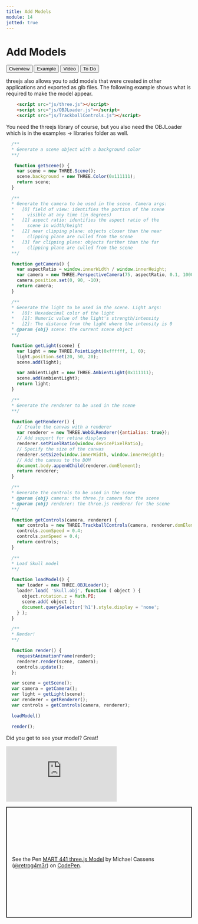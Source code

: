 ```yaml
---
title: Add Models
module: 14
jotted: true
---
```


# Add Models

<div class="tab">
  <button class="tablinks active" onclick="openTab(event, 'Overview')">Overview</button>
<button class="tablinks" onclick="openTab(event, 'Example')">Example</button>
 <button class="tablinks" onclick="openTab(event, 'Video')">Video</button>
  <button class="tablinks" onclick="openTab(event, 'ToDo')">To Do</button>
  
</div>
<div id="Overview" class="tabcontent" style="display:block">
<div class="tabhtml" markdown="1">

threejs also allows you to add models that were created in other applications and exported as glb files.  The following example shows what is required to make the model appear.

```html
    <script src="js/three.js"></script>
    <script src="js/OBJLoader.js"></script>
    <script src="js/TrackballControls.js"></script>
```

</div>
</div>
<div id="Example" class="tabcontent">
<div class="tabhtml" markdown="1">

You need the threejs library of course, but you also need the OBJLoader which is in the examples -> libraries folder as well.

```js
  /**
  * Generate a scene object with a background color
  **/

   function getScene() {
    var scene = new THREE.Scene();
    scene.background = new THREE.Color(0x111111);
    return scene;
  }

  /**
  * Generate the camera to be used in the scene. Camera args:
  *   [0] field of view: identifies the portion of the scene
  *     visible at any time (in degrees)
  *   [1] aspect ratio: identifies the aspect ratio of the
  *     scene in width/height
  *   [2] near clipping plane: objects closer than the near
  *     clipping plane are culled from the scene
  *   [3] far clipping plane: objects farther than the far
  *     clipping plane are culled from the scene
  **/

  function getCamera() {
    var aspectRatio = window.innerWidth / window.innerHeight;
    var camera = new THREE.PerspectiveCamera(75, aspectRatio, 0.1, 1000);
    camera.position.set(0, 90, -10);
    return camera;
  }

  /**
  * Generate the light to be used in the scene. Light args:
  *   [0]: Hexadecimal color of the light
  *   [1]: Numeric value of the light's strength/intensity
  *   [2]: The distance from the light where the intensity is 0
  * @param {obj} scene: the current scene object
  **/

  function getLight(scene) {
    var light = new THREE.PointLight(0xffffff, 1, 0);
    light.position.set(20, 50, 20);
    scene.add(light);

    var ambientLight = new THREE.AmbientLight(0x111111);
    scene.add(ambientLight);
    return light;
  }

  /**
  * Generate the renderer to be used in the scene
  **/

  function getRenderer() {
    // Create the canvas with a renderer
    var renderer = new THREE.WebGLRenderer({antialias: true});
    // Add support for retina displays
    renderer.setPixelRatio(window.devicePixelRatio);
    // Specify the size of the canvas
    renderer.setSize(window.innerWidth, window.innerHeight);
    // Add the canvas to the DOM
    document.body.appendChild(renderer.domElement);
    return renderer;
  }

  /**
  * Generate the controls to be used in the scene
  * @param {obj} camera: the three.js camera for the scene
  * @param {obj} renderer: the three.js renderer for the scene
  **/

  function getControls(camera, renderer) {
    var controls = new THREE.TrackballControls(camera, renderer.domElement);
    controls.zoomSpeed = 0.4;
    controls.panSpeed = 0.4;
    return controls;
  }

  /**
  * Load Skull model
  **/

  function loadModel() {
    var loader = new THREE.OBJLoader();
    loader.load( 'Skull.obj', function ( object ) {
      object.rotation.z = Math.PI;
      scene.add( object );
      document.querySelector('h1').style.display = 'none';
    } );
  }

  /**
  * Render!
  **/

  function render() {
    requestAnimationFrame(render);
    renderer.render(scene, camera);
    controls.update();
  };

  var scene = getScene();
  var camera = getCamera();
  var light = getLight(scene);
  var renderer = getRenderer();
  var controls = getControls(camera, renderer);

  loadModel()

  render();
```

Did you get to see your model?  Great!
</div>
</div>
<div id="Video" class="tabcontent">
<div class="tabhtml" markdown="1">

<div class="embed-responsive embed-responsive-16by9"><iframe class="embed-responsive-item" src="https://www.youtube.com/embed/cTVVqGpEJw0" frameborder="0" allowfullscreen></iframe></div>

</div>
</div>
<div id="ToDo" class="tabcontent">
<div class="tabhtml" markdown="1">

<p class="codepen" data-height="600" data-default-tab="html,result" data-slug-hash="VwPPWXG" data-user="retrog4m3r" style="height: 300px; box-sizing: border-box; display: flex; align-items: center; justify-content: center; border: 2px solid; margin: 1em 0; padding: 1em;">
  <span>See the Pen <a href="https://codepen.io/retrog4m3r/pen/VwPPWXG">
  MART 441 three.js Model</a> by Michael Cassens (<a href="https://codepen.io/retrog4m3r">@retrog4m3r</a>)
  on <a href="https://codepen.io">CodePen</a>.</span>
</p>
<script async src="https://cpwebassets.codepen.io/assets/embed/ei.js"></script>
</div>
</div>

